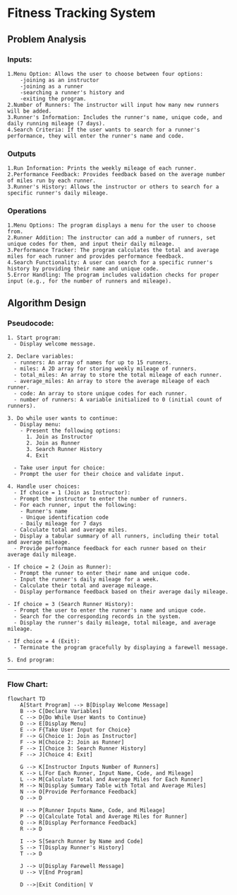 # Fitness Tracking System
## Problem Analysis 
 ### Inputs: 
    1.Menu Option: Allows the user to choose between four options:  
        -joining as an instructor  
        -joining as a runner 
        -searching a runner's history and  
        -exiting the program. 
    2.Number of Runners: The instructor will input how many new runners will be added. 
    3.Runner's Information: Includes the runner's name, unique code, and daily running mileage (7 days). 
    4.Search Criteria: If the user wants to search for a runner's performance, they will enter the runner's name and code.
    
 ### Outputs
    1.Run Information: Prints the weekly mileage of each runner.
    2.Performance Feedback: Provides feedback based on the average number of miles run by each runner.
    3.Runner's History: Allows the instructor or others to search for a specific runner's daily mileage.

### Operations
    1.Menu Options: The program displays a menu for the user to choose from.
    2.Runner Addition: The instructor can add a number of runners, set unique codes for them, and input their daily mileage.
    3.Performance Tracker: The program calculates the total and average miles for each runner and provides performance feedback.
    4.Search Functionality: A user can search for a specific runner's history by providing their name and unique code.
    5.Error Handling: The program includes validation checks for proper input (e.g., for the number of runners and mileage).

## Algorithm Design

### Pseudocode:

    1. Start program:
      - Display welcome message.

    2. Declare variables:
      - runners: An array of names for up to 15 runners.
      - miles: A 2D array for storing weekly mileage of runners.
      - total_miles: An array to store the total mileage of each runner.
      - average_miles: An array to store the average mileage of each runner.
      - code: An array to store unique codes for each runner.
      - number of runners: A variable initialized to 0 (initial count of runners).

    3. Do while user wants to continue:
      - Display menu:
        - Present the following options:
          1. Join as Instructor
          2. Join as Runner
          3. Search Runner History
          4. Exit

      - Take user input for choice:
      - Prompt the user for their choice and validate input.

    4. Handle user choices:
      - If choice = 1 (Join as Instructor):
      - Prompt the instructor to enter the number of runners.
      - For each runner, input the following:
        - Runner's name
        - Unique identification code
        - Daily mileage for 7 days
      - Calculate total and average miles.
      - Display a tabular summary of all runners, including their total and average mileage.
      - Provide performance feedback for each runner based on their average daily mileage.

    - If choice = 2 (Join as Runner):
      - Prompt the runner to enter their name and unique code.
      - Input the runner's daily mileage for a week.
      - Calculate their total and average mileage.
      - Display performance feedback based on their average daily mileage.

    - If choice = 3 (Search Runner History):
      - Prompt the user to enter the runner's name and unique code.
      - Search for the corresponding records in the system.
      - Display the runner's daily mileage, total mileage, and average mileage.

    - If choice = 4 (Exit):
      - Terminate the program gracefully by displaying a farewell message.

    5. End program:
---
### Flow Chart:
```mermaid
flowchart TD
    A[Start Program] --> B[Display Welcome Message]
    B --> C[Declare Variables]
    C --> D{Do While User Wants to Continue}
    D --> E[Display Menu]
    E --> F{Take User Input for Choice}
    F --> G[Choice 1: Join as Instructor]
    F --> H[Choice 2: Join as Runner]
    F --> I[Choice 3: Search Runner History]
    F --> J[Choice 4: Exit]
    
    G --> K[Instructor Inputs Number of Runners]
    K --> L[For Each Runner, Input Name, Code, and Mileage]
    L --> M[Calculate Total and Average Miles for Each Runner]
    M --> N[Display Summary Table with Total and Average Miles]
    N --> O[Provide Performance Feedback]
    O --> D

    H --> P[Runner Inputs Name, Code, and Mileage]
    P --> Q[Calculate Total and Average Miles for Runner]
    Q --> R[Display Performance Feedback]
    R --> D

    I --> S[Search Runner by Name and Code]
    S --> T[Display Runner's History]
    T --> D

    J --> U[Display Farewell Message]
    U --> V[End Program]

    D -->|Exit Condition| V





